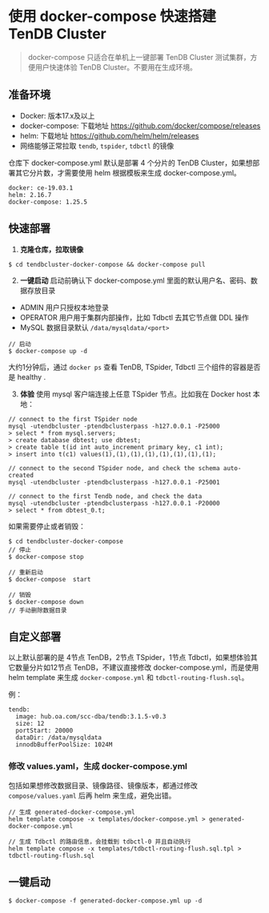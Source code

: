 # 使用 docker-compose 快速搭建 TenDB Cluster

> docker-compose 只适合在单机上一键部署 TenDB Cluster 测试集群，方便用户快速体验 TenDB Cluster。不要用在生成环境。


## 准备环境

- Docker: 版本17.x及以上
- docker-compose: 下载地址 https://github.com/docker/compose/releases
- helm: 下载地址 https://github.com/helm/helm/releases
- 网络能够正常拉取 `tendb`, `tspider`, `tdbctl` 的镜像

仓库下 docker-compose.yml 默认是部署 4 个分片的 TenDB Cluster，如果想部署其它分片数，才需要使用 helm 根据模板来生成 docker-compose.yml。

```
docker: ce-19.03.1
helm: 2.16.7
docker-compose: 1.25.5
```

## 快速部署

1. **克隆仓库，拉取镜像**
```
$ cd tendbcluster-docker-compose && docker-compose pull
```

2. **一键启动**
启动前确认下 docker-compose.yml 里面的默认用户名、密码、数据存放目录
- ADMIN 用户只授权本地登录
- OPERATOR 用户用于集群内部操作，比如 Tdbctl 去其它节点做 DDL 操作
- MySQL 数据目录默认 `/data/mysqldata/<port>`

```
// 启动
$ docker-compose up -d
```
大约1分钟后，通过 `docker ps` 查看 TenDB, TSpider, Tdbctl 三个组件的容器是否是 healthy .

3. **体验**
使用 mysql 客户端连接上任意 TSpider 节点。比如我在 Docker host 本地：
```
// connect to the first TSpider node
mysql -utendbcluster -ptendbclusterpass -h127.0.0.1 -P25000
> select * from mysql.servers;
> create database dbtest; use dbtest;
> create table t(id int auto_increment primary key, c1 int);
> insert into t(c1) values(1),(1),(1),(1),(1),(1),(1),(1);

// connect to the second TSpider node, and check the schema auto-created
mysql -utendbcluster -ptendbclusterpass -h127.0.0.1 -P25001

// connect to the first Tendb node, and check the data
mysql -utendbcluster -ptendbclusterpass -h127.0.0.1 -P20000
> select * from dbtest_0.t;
```

如果需要停止或者销毁：
```
$ cd tendbcluster-docker-compose
// 停止
$ docker-compose stop

// 重新启动
$ docker-compose  start

// 销毁
$ docker-compose down
// 手动删除数据目录
```

## 自定义部署
以上默认部署的是 4节点 TenDB，2节点 TSpider，1节点 Tdbctl，如果想体验其它数量分片如12节点 TenDB，不建议直接修改 docker-compose.yml，而是使用 helm template 来生成 `docker-compose.yml` 和 `tdbctl-routing-flush.sql`。

例：
```
tendb:
  image: hub.oa.com/scc-dba/tendb:3.1.5-v0.3
  size: 12
  portStart: 20000
  dataDir: /data/mysqldata
  innodbBufferPoolSize: 1024M
```

### 修改 values.yaml，生成 docker-compose.yml

包括如果想修改数据目录、镜像路径、镜像版本，都通过修改 `compose/values.yaml` 后再 helm 来生成，避免出错。

```
// 生成 generated-docker-compose.yml
helm template compose -x templates/docker-compose.yml > generated-docker-compose.yml

// 生成 Tdbctl 的路由信息，会挂载到 tdbctl-0 并且自动执行
helm template compose -x templates/tdbctl-routing-flush.sql.tpl > tdbctl-routing-flush.sql
```

## 一键启动
```
$ docker-compose -f generated-docker-compose.yml up -d
```